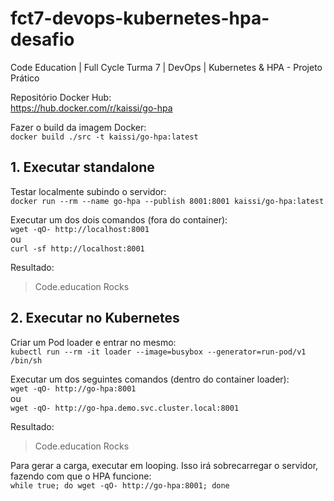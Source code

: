 # fct7-devops-kubernetes-hpa-desafio
Code Education | Full Cycle Turma 7 | DevOps | Kubernetes &amp; HPA - Projeto Prático

Repositório Docker Hub:  
<https://hub.docker.com/r/kaissi/go-hpa>

Fazer o build da imagem Docker:  
`docker build ./src -t kaissi/go-hpa:latest`

## 1. Executar standalone

Testar localmente subindo o servidor:  
`docker run --rm --name go-hpa --publish 8001:8001 kaissi/go-hpa:latest`  

Executar um dos dois comandos (fora do container):  
`wget -qO- http://localhost:8001`  
ou  
`curl -sf http://localhost:8001`  

Resultado:
> Code.education Rocks

## 2. Executar no Kubernetes

Criar um Pod loader e entrar no mesmo:  
`kubectl run --rm -it loader --image=busybox --generator=run-pod/v1 /bin/sh`  

Executar um dos seguintes comandos (dentro do container loader):  
`wget -qO- http://go-hpa:8001`  
ou  
`wget -qO- http://go-hpa.demo.svc.cluster.local:8001`  

Resultado:  
> Code.education Rocks

Para gerar a carga, executar em looping. Isso irá sobrecarregar o servidor, fazendo com que o HPA funcione:  
`while true; do wget -qO- http://go-hpa:8001; done`

